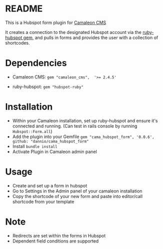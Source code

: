 # README

This is a Hubspot form plugin for [Camaleon CMS](https://github.com/owen2345/camaleon-cms)

It creates a connection to the designated Hubspot account via the [ruby-hubspot gem](https://github.com/adimichele/hubspot-ruby), and pulls in forms and provides the user with a collection of shortcodes.

# Dependencies
* Camaleon CMS:
`gem "camaleon_cms",  '>= 2.4.5'`

* ruby-hubspot:
`gem "hubspot-ruby"`

# Installation
* Within your Camaleon installation, set up ruby-hubspot and ensure it's connected and running. (Can test in rails console by running `Hubspot::Form.all`)
* Add the plugin into your Gemfile
`gem "cama_hubspot_form", '0.0.6', github: "dannio/cama_hubspot_form"`
* Install `bundle install`
* Activate Plugin in Camaleon admin panel

# Usage
* Create and set up a form in hubspot
* Go to Settings in the Admin panel of your camaleon installation
* Copy the shortcode of your new form and paste into editor/call shortcode from your template

# Note
* Redirects are set within the forms in Hubspot
* Dependent field conditions are supported
